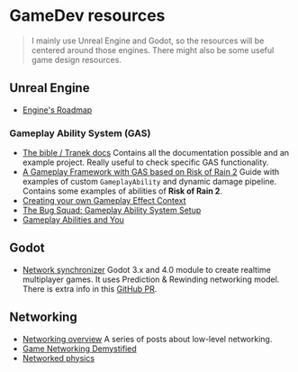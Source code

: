# GameDev resources
> I mainly use Unreal Engine and Godot, so the resources will be centered around those engines.
> There might also be some useful game design resources.

## Unreal Engine
- [Engine's Roadmap](https://portal.productboard.com/epicgames/1-unreal-engine-public-roadmap/tabs/94-forward-looking)

### Gameplay Ability System (GAS)
- [The bible / Tranek docs](https://github.com/tranek/GASDocumentation)
Contains all the documentation possible and an example project. Really useful to check specific GAS functionality.
- [A Gameplay Framework with GAS based on Risk of Rain 2](https://www.vitorcantao.com/post/gas-gameplay-framework/)
Guide with examples of custom `GameplayAbility` and dynamic damage pipeline. Contains some examples of abilities of **Risk of Rain 2**.
- [Creating your own Gameplay Effect Context](https://www.thegames.dev/?p=62)
- [The Bug Squad: Gameplay Ability System Setup](https://minifloppy.it/posts/2022/the-bug-squad-gameplay-ability-system-setup/)
- [Gameplay Abilities and You](https://unreal.gg-labs.com/wiki-archives/networking/gameplay-abilities-and-you#introduction)


## Godot
- [Network synchronizer](https://github.com/GameNetworking/network_synchronizer/tree/main)
Godot 3.x and 4.0 module to create realtime multiplayer games. It uses Prediction & Rewinding networking model.
There is extra info in this [GitHub PR](https://github.com/godotengine/godot/pull/37200).


## Networking
- [Networking overview](https://www.gabrielgambetta.com/client-server-game-architecture.html)
A series of posts about low-level networking.
- [Game Networking Demystified](https://ruoyusun.com/2019/03/28/game-networking-1.html)
- [Networked physics](https://gafferongames.com/categories/networked-physics/)

